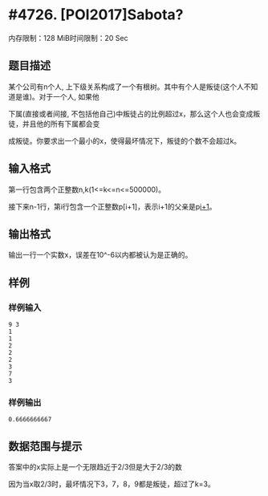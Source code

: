 # #4726. [POI2017]Sabota?

内存限制：128 MiB时间限制：20 Sec

## 题目描述

某个公司有n个人, 上下级关系构成了一个有根树。其中有个人是叛徒(这个人不知道是谁)。对于一个人, 如果他

下属(直接或者间接, 不包括他自己)中叛徒占的比例超过x，那么这个人也会变成叛徒，并且他的所有下属都会变

成叛徒。你要求出一个最小的x，使得最坏情况下，叛徒的个数不会超过k。

## 输入格式

第一行包含两个正整数n,k(1<=k<=n<=500000)。

接下来n-1行，第i行包含一个正整数p[i+1]，表示i+1的父亲是p[i+1](1<=p[i+1]<=i)。

## 输出格式

输出一行一个实数x，误差在10^-6以内都被认为是正确的。

## 样例

### 样例输入

    
    9 3
    1
    1
    2
    2
    2
    3
    7
    3
    

### 样例输出

    
    0.6666666667
    

## 数据范围与提示

答案中的x实际上是一个无限趋近于2/3但是大于2/3的数

因为当x取2/3时，最坏情况下3，7，8，9都是叛徒，超过了k=3。
